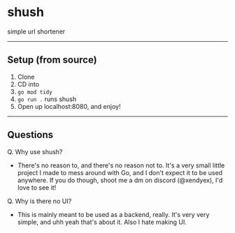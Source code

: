 # shush
simple url shortener

---
## Setup (from source)
1. Clone
2. CD into
3. `go mod tidy`
4. `go run .` runs shush
5. Open up localhost:8080, and enjoy!

---
## Questions

Q. Why use shush?
- There's no reason to, and there's no reason not to. It's a very small little project I made to mess around with Go, and I don't expect it to be used anywhere. If you do though, shoot me a dm on discord (@xendyex), I'd love to see it!

Q. Why is there no UI?
- This is mainly meant to be used as a backend, really. It's very very simple, and uhh yeah that's about it. Also I hate making UI.

